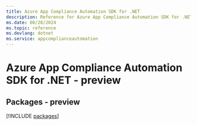 ```yaml
---
title: Azure App Compliance Automation SDK for .NET
description: Reference for Azure App Compliance Automation SDK for .NET
ms.date: 08/28/2024
ms.topic: reference
ms.devlang: dotnet
ms.service: appcomplianceautomation
---
```

# Azure App Compliance Automation SDK for .NET - preview
## Packages - preview
[!INCLUDE [packages](app-compliance-automation-index.md)]